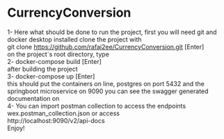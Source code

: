 # CurrencyConversion
1- Here what should be done to run the project, first you will need git and docker desktop installed
clone the project with<br/>
git clone https://github.com/rafaj2ee/CurrencyConversion.git [Enter] <br/>on the project´s root directory, type <br/>
2- docker-compose build [Enter] <br/>
after building the project <br/>
3- docker-compose up [Enter] <br/>
this should put the containers on line, postgres on port 5432 and the springboot microservice on 9090
you can see the swagger generated documentation on <br/>
4- You can import postman collection to access the endpoints wex.postman_collection.json or access<br/>
http://localhost:9090/v2/api-docs<br/>
Enjoy!
